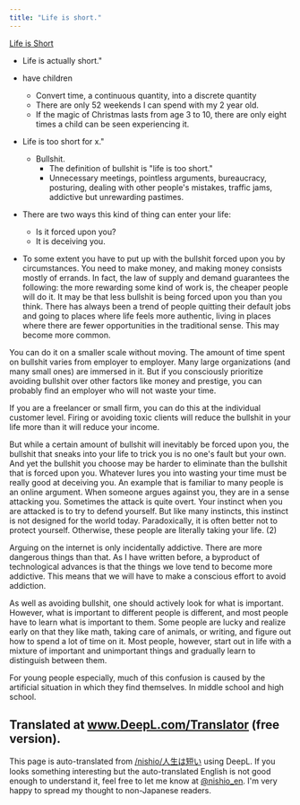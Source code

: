 ```yaml
---
title: "Life is short."
---
```


[Life is Short](http://paulgraham.com/vb.html)


- Life is actually short."
- have children
    - Convert time, a continuous quantity, into a discrete quantity
    - There are only 52 weekends I can spend with my 2 year old.
    - If the magic of Christmas lasts from age 3 to 10, there are only eight times a child can be seen experiencing it.
- Life is too short for x."
    - Bullshit.
        - The definition of bullshit is "life is too short."
        - Unnecessary meetings, pointless arguments, bureaucracy, posturing, dealing with other people's mistakes, traffic jams, addictive but unrewarding pastimes.

- There are two ways this kind of thing can enter your life:
    - Is it forced upon you?
    - It is deceiving you.


- To some extent you have to put up with the bullshit forced upon you by circumstances. You need to make money, and making money consists mostly of errands. In fact, the law of supply and demand guarantees the following: the more rewarding some kind of work is, the cheaper people will do it. It may be that less bullshit is being forced upon you than you think. There has always been a trend of people quitting their default jobs and going to places where life feels more authentic, living in places where there are fewer opportunities in the traditional sense. This may become more common.

You can do it on a smaller scale without moving. The amount of time spent on bullshit varies from employer to employer. Many large organizations (and many small ones) are immersed in it. But if you consciously prioritize avoiding bullshit over other factors like money and prestige, you can probably find an employer who will not waste your time.

If you are a freelancer or small firm, you can do this at the individual customer level. Firing or avoiding toxic clients will reduce the bullshit in your life more than it will reduce your income.

But while a certain amount of bullshit will inevitably be forced upon you, the bullshit that sneaks into your life to trick you is no one's fault but your own. And yet the bullshit you choose may be harder to eliminate than the bullshit that is forced upon you. Whatever lures you into wasting your time must be really good at deceiving you. An example that is familiar to many people is an online argument. When someone argues against you, they are in a sense attacking you. Sometimes the attack is quite overt. Your instinct when you are attacked is to try to defend yourself. But like many instincts, this instinct is not designed for the world today. Paradoxically, it is often better not to protect yourself. Otherwise, these people are literally taking your life. (2)

Arguing on the internet is only incidentally addictive. There are more dangerous things than that. As I have written before, a byproduct of technological advances is that the things we love tend to become more addictive. This means that we will have to make a conscious effort to avoid addiction.

As well as avoiding bullshit, one should actively look for what is important. However, what is important to different people is different, and most people have to learn what is important to them. Some people are lucky and realize early on that they like math, taking care of animals, or writing, and figure out how to spend a lot of time on it. Most people, however, start out in life with a mixture of important and unimportant things and gradually learn to distinguish between them.

For young people especially, much of this confusion is caused by the artificial situation in which they find themselves. In middle school and high school.

Translated at www.DeepL.com/Translator (free version).
---
This page is auto-translated from [/nishio/人生は短い](https://scrapbox.io/nishio/人生は短い) using DeepL. If you looks something interesting but the auto-translated English is not good enough to understand it, feel free to let me know at [@nishio_en](https://twitter.com/nishio_en). I'm very happy to spread my thought to non-Japanese readers.